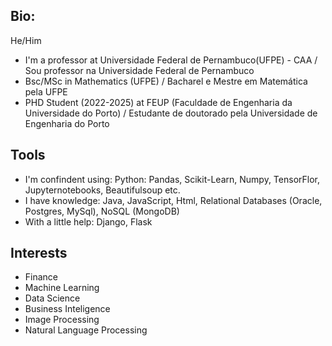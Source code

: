 ## Bio: 

He/Him
* I'm a professor at Universidade Federal de Pernambuco(UFPE) - CAA / Sou professor na Universidade Federal de Pernambuco
* Bsc/MSc in Mathematics (UFPE) / Bacharel e Mestre em Matemática pela UFPE
* PHD Student (2022-2025) at FEUP  (Faculdade de Engenharia da Universidade do Porto) / Estudante de doutorado pela Universidade de Engenharia do Porto 


<!--
**ftrajano/ftrajano** is a ✨ _special_ ✨ repository because its `README.md` (this file) appears on your GitHub profile.

- 🔭 I’m currently working on ...
- 🌱 I’m currently learning ...
- 👯 I’m looking to collaborate on ...
- 🤔 I’m looking for help with ...
- 💬 Ask me about ...
- 📫 How to reach me: ...
- 😄 Pronouns: ...
- ⚡ Fun fact: ...
-->

## Tools

* I'm confindent using: Python: Pandas, Scikit-Learn, Numpy, TensorFlor, Jupyternotebooks, Beautifulsoup etc.
*  I have knowledge: Java, JavaScript, Html, Relational Databases (Oracle, Postgres, MySql), NoSQL (MongoDB)
*  With a little help: Django, Flask


## Interests

* Finance
* Machine Learning
* Data Science
* Business Inteligence
* Image Processing
* Natural Language Processing
